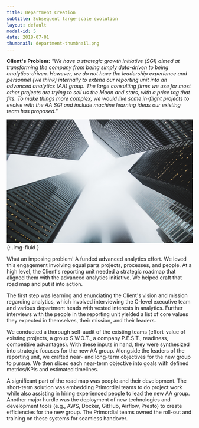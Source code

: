 ```yaml
---
title: Department Creation
subtitle: Subsequent large-scale evolution
layout: default
modal-id: 5
date: 2018-07-01
thumbnail: department-thumbnail.png
---
```


[alt]: 'buildings-reach-to-sky'
[image]: img/case_studies/department.png

**Client's Problem:** _"We have a strategic growth initiative (SGI) aimed at transforming the company from being simply data-driven to being analytics-driven. However, we do not have the leadership experience and personnel (we think) internally to extend our reporting unit into an advanced analytics (AA) group. The large consulting firms we use for most other projects are trying to sell us the Moon and stars, with a price tag that fits. To make things more complex, we would like some in-flight projects to evolve with the AA SGI and include machine learning ideas our existing team has proposed."_

![alt][image]{: .img-fluid }

What an imposing problem! A funded advanced analytics effort. We loved this engagement involving equal parts projects, processes, and people. At a high level, the Client's reporting unit needed a strategic roadmap that aligned them with the advanced analytics initiative. We helped craft that road map and put it into action.

The first step was learning and enunciating the Client's vision and mission regarding analytics, which involved interviewing the C-level executive team and various department heads with vested interests in analytics. Further interviews with the people in the reporting unit yielded a list of core values they expected in themselves, their mission, and their leaders.

We conducted a thorough self-audit of the existing teams (effort-value of existing projects, a group S.W.O.T., a company P.E.S.T., readiness, competitive advantages). With these inputs in hand, they were synthesized into strategic focuses for the new AA group. Alongside the leaders of the reporting unit, we crafted near- and long-term objectives for the new group to pursue. We then sliced each near-term objective into goals with defined metrics/KPIs and estimated timelines.

A significant part of the road map was people and their development. The short-term solution was embedding Primordial teams to do project work while also assisting in hiring experienced people to lead the new AA group. Another major hurdle was the deployment of new technologies and development tools (e.g., AWS, Docker, GitHub, Airflow, Presto) to create efficiencies for the new group. The Primordial teams owned the roll-out and training on these systems for seamless handover.
